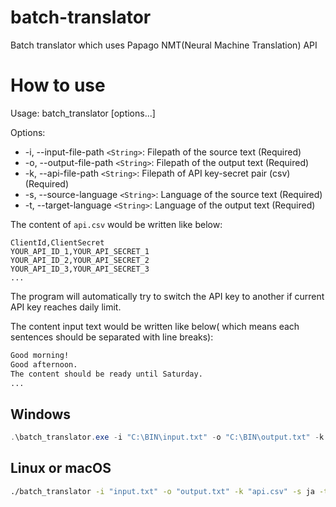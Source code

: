 # batch-translator
Batch translator which uses Papago NMT(Neural Machine Translation) API

# How to use
Usage: batch_translator [options...]

Options:
- -i, --input-file-path `<String>`:     Filepath of the source text (Required)  
- -o, --output-file-path `<String>`:    Filepath of the output text (Required)  
- -k, --api-file-path `<String>`:       Filepath of API key-secret pair (csv) (Required)  
- -s, --source-language `<String>`:     Language of the source text (Required)  
- -t, --target-language `<String>`:     Language of the output text (Required)  

The content of `api.csv` would be written like below:
```csv
ClientId,ClientSecret
YOUR_API_ID_1,YOUR_API_SECRET_1
YOUR_API_ID_2,YOUR_API_SECRET_2
YOUR_API_ID_3,YOUR_API_SECRET_3
...
```
The program will automatically try to switch the API key to another if current API key reaches daily limit.

The content input text would be written like below( which means each sentences should be separated with line breaks):
```txt
Good morning!
Good afternoon.
The content should be ready until Saturday.
...
```

## Windows
```Powershell
.\batch_translator.exe -i "C:\BIN\input.txt" -o "C:\BIN\output.txt" -k "C:\BIN\api.csv" -s ja -t ko
```

## Linux or macOS
```bash
./batch_translator -i "input.txt" -o "output.txt" -k "api.csv" -s ja -t ko
```